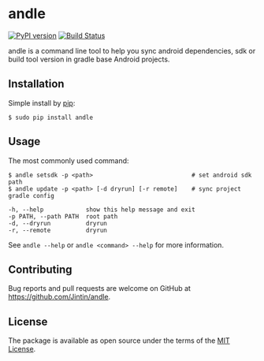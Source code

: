 # andle

[![PyPI version](https://badge.fury.io/py/andle.svg)](https://badge.fury.io/py/andle)
[![Build Status](https://travis-ci.org/Jintin/andle.svg?branch=master)](https://travis-ci.org/Jintin/andle)

andle is a command line tool to help you sync android dependencies, sdk or build tool version in gradle base Android projects.

## Installation

Simple install by [pip](http://pip.readthedocs.org/en/stable/installing):

    $ sudo pip install andle

## Usage

The most commonly used command:

    $ andle setsdk -p <path>                            # set android sdk path
    $ andle update -p <path> [-d dryrun] [-r remote]    # sync project gradle config
     
    -h, --help            show this help message and exit
    -p PATH, --path PATH  root path
    -d, --dryrun          dryrun
    -r, --remote          dryrun
See `andle --help` or `andle <command> --help` for more information.

## Contributing

Bug reports and pull requests are welcome on GitHub at https://github.com/Jintin/andle.

## License

The package is available as open source under the terms of the [MIT License](http://opensource.org/licenses/MIT).

